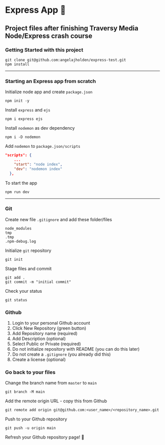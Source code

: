 # Express App :sunflower:

## Project files after finishing Traversy Media Node/Express crash course

### Getting Started with this project

```
git clone git@github.com:angelajholden/express-test.git
npm install
```

---

### Starting an Express app from scratch

Initialize node app and create `package.json`

```
npm init -y
```

Install `express` and `ejs`

```
npm i express ejs
```

Install `nodemon` as dev dependency

```
npm i -D nodemon
```

Add `nodemon` to `package.json/scripts`

```json
"scripts": {
    ...
    "start": "node index",
    "dev": "nodemon index"
  },
```

To start the app

```
npm run dev
```

---

### Git

Create new file `.gitignore` and add these folder/files

```
node_modules
tmp
.tmp
.npm-debug.log
```

Initialize `git` repository

```
git init
```

Stage files and commit

```
git add .
git commit -m "initial commit"
```

Check your status

```
git status
```

### Github

1. Login to your personal Github account
2. Click New Repository (green button)
3. Add Repository name (required)
4. Add Description (optional)
5. Select Public or Private (required)
6. Do not initialize repository with README (you can do this later)
7. Do not create a `.gitignore` (you already did this)
8. Create a license (optional)

### Go back to your files

Change the branch name from `master` to `main`

```
git branch -M main
```

Add the remote origin URL - copy this from Github

```
git remote add origin git@github.com:<user_name>/<repository_name>.git
```

Push to your Github repository

```
git push -u origin main
```

Refresh your Github repository page! :tada:
